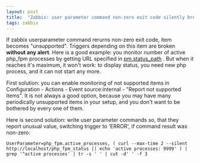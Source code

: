 ```yaml
---
layout: post
title:  "Zabbix: user parameter command non-zero exit code silently breaks triggers"
tags: zabbix
---
```


If zabbix userparameter command rerurns non-zero exit code, item becomes "unsupported". Triggers depending on this item are broken **without any alert**. Here is a good example: you monitor number of active php_fpm processes by getting URL specified in [pm.status_path](http://php.net/manual/en/install.fpm.configuration.php) . But when it reaches it's maximum, it won't work: to display status, you need new php process, and it can not start any more.

First solution: you can enable monitoring of not supported items in Configuration - Actions - Event source:internal - "Report not supported items". It is not always a good option, because you may have many periodically unsupported items in your setup, and you don't want to be bothered by every one of them.

Here is second solution: write user parameter commands so, that they report unusual value, switching trigger to 'ERROR', if command result was non-zero:

```
UserParameter=php_fpm.active_processes, ( curl --max-time 2 --silent http://localhost/php_fpm_status || echo 'active processes: 9999' ) | grep '^active processes' | tr -s ' ' | cut -d' ' -f 3
```
